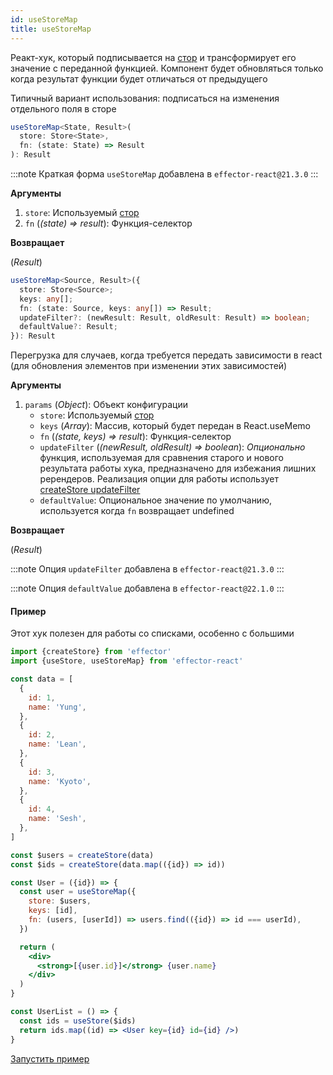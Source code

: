 ```yaml
---
id: useStoreMap
title: useStoreMap
---
```


Реакт-хук, который подписывается на [стор](../effector/Store.md) и трансформирует его значение с переданной функцией. Компонент будет обновляться только когда результат функции будет отличаться от предыдущего

Типичный вариант использования: подписаться на изменения отдельного поля в сторе

```ts
useStoreMap<State, Result>(
  store: Store<State>,
  fn: (state: State) => Result
): Result
```

:::note
Краткая форма `useStoreMap` добавлена в `effector-react@21.3.0`
:::

**Аргументы**

1. `store`: Используемый [стор](../effector/Store.md)
2. `fn` (_(state) => result_): Функция-селектор

**Возвращает**

(_Result_)

```ts
useStoreMap<Source, Result>({
  store: Store<Source>;
  keys: any[];
  fn: (state: Source, keys: any[]) => Result;
  updateFilter?: (newResult: Result, oldResult: Result) => boolean;
  defaultValue?: Result;
}): Result
```

Перегрузка для случаев, когда требуется передать зависимости в react (для обновления элементов при изменении этих зависимостей)

**Аргументы**

1. `params` (_Object_): Объект конфигурации
   - `store`: Используемый [стор](../effector/Store.md)
   - `keys` (_Array_): Массив, который будет передан в React.useMemo
   - `fn` (_(state, keys) => result_): Функция-селектор
   - `updateFilter` (_(newResult, oldResult) => boolean_): _Опционально_ функция, используемая для сравнения старого и нового результата работы хука, предназначено для избежания лишних ререндеров. Реализация опции для работы использует [createStore updateFilter](../effector/createStore.md)
   - `defaultValue`: Опциональное значение по умолчанию, используется когда `fn` возвращает undefined

**Возвращает**

(_Result_)

:::note
Опция `updateFilter` добавлена в `effector-react@21.3.0`
:::

:::note
Опция `defaultValue` добавлена в `effector-react@22.1.0`
:::

#### Пример

Этот хук полезен для работы со списками, особенно с большими

```jsx
import {createStore} from 'effector'
import {useStore, useStoreMap} from 'effector-react'

const data = [
  {
    id: 1,
    name: 'Yung',
  },
  {
    id: 2,
    name: 'Lean',
  },
  {
    id: 3,
    name: 'Kyoto',
  },
  {
    id: 4,
    name: 'Sesh',
  },
]

const $users = createStore(data)
const $ids = createStore(data.map(({id}) => id))

const User = ({id}) => {
  const user = useStoreMap({
    store: $users,
    keys: [id],
    fn: (users, [userId]) => users.find(({id}) => id === userId),
  })

  return (
    <div>
      <strong>[{user.id}]</strong> {user.name}
    </div>
  )
}

const UserList = () => {
  const ids = useStore($ids)
  return ids.map((id) => <User key={id} id={id} />)
}
```

[Запустить пример](https://share.effector.dev/cAZWHCit)
